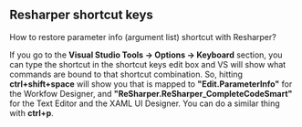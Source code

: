 Resharper shortcut keys
---

How to restore parameter info (argument list) shortcut with Resharper?

If you go to the **Visual Studio Tools -> Options -> Keyboard** section, you can type the shortcut in the shortcut keys edit box and VS will show what commands are bound to that shortcut combination. So, hitting **ctrl+shift+space** will show you that is mapped to **"Edit.ParameterInfo"** for the Workfow Designer, and **"ReSharper.ReSharper_CompleteCodeSmart"** for the Text Editor and the XAML UI Designer. You can do a similar thing with **ctrl+p**.



